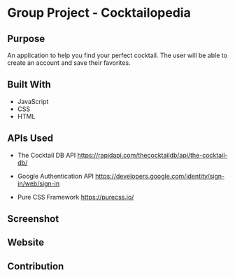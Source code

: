 # Group Project - Cocktailopedia

## Purpose
An application to help you find your perfect cocktail. The user will be able to create an account and save their favorites.

## Built With
* JavaScript
* CSS
* HTML

## APIs Used
* The Cocktail DB API
https://rapidapi.com/thecocktaildb/api/the-cocktail-db/

* Google Authentication API
https://developers.google.com/identity/sign-in/web/sign-in

* Pure CSS Framework
https://purecss.io/

## Screenshot
<!-- ![Screen Shot of Page](assets/images/screenshot.png) -->

## Website
<!-- link -->

## Contribution
